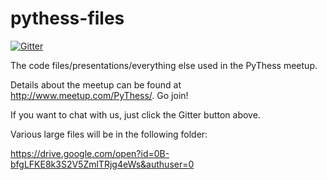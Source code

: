 pythess-files
=============

[![Gitter](https://badges.gitter.im/Join%20Chat.svg)](https://gitter.im/skorokithakis/pythess-files?utm_source=badge&utm_medium=badge&utm_campaign=pr-badge&utm_content=badge)

The code files/presentations/everything else used in the PyThess meetup.

Details about the meetup can be found at http://www.meetup.com/PyThess/. Go join!

If you want to chat with us, just click the Gitter button above.

Various large files will be in the following folder:

https://drive.google.com/open?id=0B-bfgLFKE8k3S2V5ZmlTRjg4eWs&authuser=0
